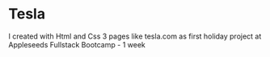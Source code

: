 # Tesla
I created with Html and Css 3 pages like tesla.com as first holiday project at Appleseeds Fullstack Bootcamp - 1 week 
